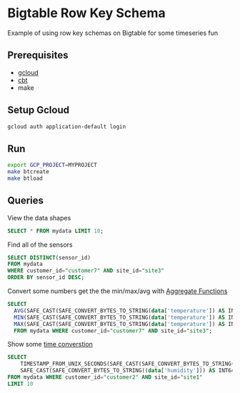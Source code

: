 # Bigtable Row Key Schema

Example of using row key schemas on Bigtable for some timeseries fun

## Prerequisites

- [gcloud](https://cloud.google.com/sdk/docs/install)
- [cbt](https://cloud.google.com/bigtable/docs/cbt-overview#installing)
- make

## Setup Gcloud 

```bash
gcloud auth application-default login
```


## Run

```bash
export GCP_PROJECT=MYPROJECT
make btcreate
make btload
```

## Queries

View the data shapes

```sql
SELECT * FROM mydata LIMIT 10;
```

Find all of the sensors
```sql
SELECT DISTINCT(sensor_id)
FROM mydata 
WHERE customer_id="customer7" AND site_id="site3" 
ORDER BY sensor_id DESC;
```

Convert some numbers get the the min/max/avg with [Aggregate Functions](https://cloud.google.com/bigtable/docs/reference/sql/aggregate_functions)

```sql
SELECT 
  AVG(SAFE_CAST(SAFE_CONVERT_BYTES_TO_STRING(data['temperature']) AS INT64) ) AS Average,
  MIN(SAFE_CAST(SAFE_CONVERT_BYTES_TO_STRING(data['temperature']) AS INT64) ) AS Minimum,
  MAX(SAFE_CAST(SAFE_CONVERT_BYTES_TO_STRING(data['temperature']) AS INT64) ) AS Maximum,
  FROM mydata WHERE customer_id="customer7" AND site_id="site3";
```

Show some [time converstion](https://cloud.google.com/bigtable/docs/reference/sql/timestamp_functions#timestamp_from_unix_seconds)

```sql
SELECT
    TIMESTAMP_FROM_UNIX_SECONDS(SAFE_CAST(SAFE_CONVERT_BYTES_TO_STRING(timestamp) AS INT64)) as ts,
    SAFE_CAST(SAFE_CONVERT_BYTES_TO_STRING((data['humidity'])) AS INT64) as humidity,
FROM mydata WHERE customer_id="customer2" AND site_id="site1" 
LIMIT 10
```
 

